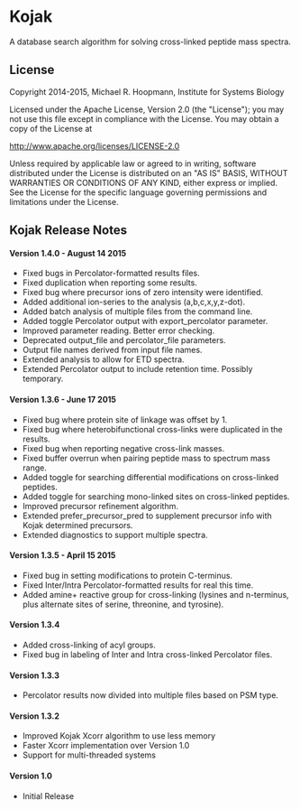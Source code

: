 # Kojak

A database search algorithm for solving cross-linked peptide mass spectra.

## License

Copyright 2014-2015, Michael R. Hoopmann, Institute for Systems Biology

Licensed under the Apache License, Version 2.0 (the "License");
you may not use this file except in compliance with the License.
You may obtain a copy of the License at

  http://www.apache.org/licenses/LICENSE-2.0
  
Unless required by applicable law or agreed to in writing, software
distributed under the License is distributed on an "AS IS" BASIS,
WITHOUT WARRANTIES OR CONDITIONS OF ANY KIND, either express or implied.
See the License for the specific language governing permissions and
limitations under the License.

## Kojak Release Notes

#### Version 1.4.0 - August 14 2015
* Fixed bugs in Percolator-formatted results files.
* Fixed duplication when reporting some results.
* Fixed bug where precursor ions of zero intensity were identified.
* Added additional ion-series to the analysis (a,b,c,x,y,z-dot).
* Added batch analysis of multiple files from the command line.
* Added toggle Percolator output with export_percolator parameter.
* Improved parameter reading. Better error checking.
* Deprecated output_file and percolator_file parameters.
* Output file names derived from input file names.
* Extended analysis to allow for ETD spectra.
* Extended Percolator output to include retention time. Possibly temporary.

#### Version 1.3.6 - June 17 2015
* Fixed bug where protein site of linkage was offset by 1.
* Fixed bug where heterobifunctional cross-links were duplicated in the results.
* Fixed bug when reporting negative cross-link masses.
* Fixed buffer overrun when pairing peptide mass to spectrum mass range.
* Added toggle for searching differential modifications on cross-linked peptides.
* Added toggle for searching mono-linked sites on cross-linked peptides.
* Improved precursor refinement algorithm.
* Extended prefer_precursor_pred to supplement precursor info with Kojak determined precursors.
* Extended diagnostics to support multiple spectra.

#### Version 1.3.5 - April 15 2015
* Fixed bug in setting modifications to protein C-terminus.
* Fixed Inter/Intra Percolator-formatted results for real this time.
* Added amine+ reactive group for cross-linking (lysines and n-terminus, plus alternate sites of serine, threonine, and tyrosine).

#### Version 1.3.4
* Added cross-linking of acyl groups.
* Fixed bug in labeling of Inter and Intra cross-linked Percolator files.

#### Version 1.3.3
* Percolator results now divided into multiple files based on PSM type.

#### Version 1.3.2
* Improved Kojak Xcorr algorithm to use less memory
* Faster Xcorr implementation over Version 1.0
* Support for multi-threaded systems

#### Version 1.0
* Initial Release
